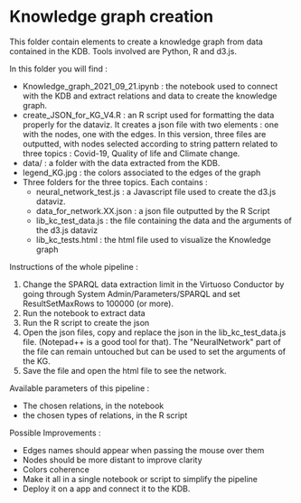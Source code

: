 # Knowledge graph creation

This folder contain elements to create a knowledge graph from data contained in the KDB. Tools involved are Python, R and d3.js.

In this folder you will find :

- Knowledge_graph_2021_09_21.ipynb : the notebook used to connect with the KDB and extract relations and data to create the knowledge graph.
- create_JSON_for_KG_V4.R : an R script used for formatting the data properly for the dataviz. It creates a json file with two elements : one with the nodes, one with the edges. In this version, three files are outputted, with nodes selected according to string pattern related to three topics : Covid-19, Quality of life and Climate change.
- data/ : a folder with the data extracted from the KDB. 
- legend_KG.jpg : the colors associated to the edges of the graph
- Three folders for the three topics. Each contains : 
	- neural_network_test.js : a Javascript file used to create the d3.js dataviz. 
	- data_for_network.XX.json : a json file outputted by the R Script
	- lib_kc_test_data.js : the file containing the data and the arguments of the d3.js dataviz
	- lib_kc_tests.html : the html file used to visualize the Knowledge graph


Instructions of the whole pipeline : 
1) Change the SPARQL data extraction limit in the Virtuoso Conductor by going through System Admin/Parameters/SPARQL and set ResultSetMaxRows to 100000 (or more). 
2) Run the notebook to extract data
3) Run the R script to create the json
4) Open the json files, copy and replace the json in the lib_kc_test_data.js file. (Notepad++ is a good tool for that). The "NeuralNetwork" part of the file can remain untouched but can be used to set the arguments of the KG.
5) Save the file and open the html file to see the network. 

Available parameters of this pipeline : 
- The chosen relations, in the notebook
- the chosen types of relations, in the R script

Possible Improvements : 
- Edges names should appear when passing the mouse over them
- Nodes should be more distant to improve clarity
- Colors coherence
- Make it all in a single notebook or script to simplify the pipeline
- Deploy it on a app and connect it to the KDB. 
